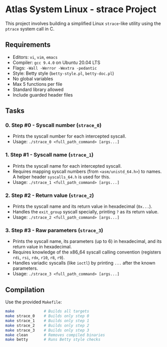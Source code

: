 # Atlas System Linux - strace Project

This project involves building a simplified Linux `strace`-like utility using the `ptrace` system call in C.

## Requirements

* Editors: `vi`, `vim`, `emacs`
* Compiler: `gcc 9.4.0` on Ubuntu 20.04 LTS
* Flags: `-Wall -Werror -Wextra -pedantic`
* Style: Betty style (`betty-style.pl`, `betty-doc.pl`)
* No global variables
* Max 5 functions per file
* Standard library allowed
* Include guarded header files

## Tasks

### 0. Step #0 - Syscall number (`strace_0`)

* Prints the syscall number for each intercepted syscall.
* Usage: `./strace_0 <full_path_command> [args...]`

### 1. Step #1 - Syscall name (`strace_1`)

* Prints the syscall name for each intercepted syscall.
* Requires mapping syscall numbers (from `<asm/unistd_64.h>`) to names. A helper header `syscalls_64.h` is used for this.
* Usage: `./strace_1 <full_path_command> [args...]`

### 2. Step #2 - Return value (`strace_2`)

* Prints the syscall name and its return value in hexadecimal (`0x...`).
* Handles the `exit_group` syscall specially, printing `?` as its return value.
* Usage: `./strace_2 <full_path_command> [args...]`

### 3. Step #3 - Raw parameters (`strace_3`)

* Prints the syscall name, its parameters (up to 6) in hexadecimal, and its return value in hexadecimal.
* Requires knowledge of the x86_64 syscall calling convention (registers `rdi`, `rsi`, `rdx`, `r10`, `r8`, `r9`).
* Handles variadic syscalls (like `ioctl`) by printing `...` after the known parameters.
* Usage: `./strace_3 <full_path_command> [args...]`

## Compilation

Use the provided `Makefile`:
```bash
make             # Builds all targets
make strace_0    # Builds only step 0
make strace_1    # Builds only step 1
make strace_2    # Builds only step 2
make strace_3    # Builds only step 3
make clean       # Removes compiled binaries
make betty       # Runs Betty style checks